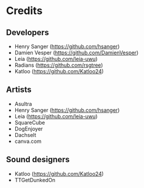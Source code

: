 # Credits

## Developers
- Henry Sanger \(https://github.com/hsanger)
- Damien Vesper \(https://github.com/DamienVesper)
- Leia \(https://github.com/leia-uwu)
- Radians \(https://github.com/rsgtree)
- Katloo \(https://github.com/Katloo24)

## Artists
- Asultra
- Henry Sanger \(https://github.com/hsanger)
- Leia \(https://github.com/leia-uwu)
- SquareCube
- DogEnjoyer
- Dachselt
- canva.com

## Sound designers
- Katloo \(https://github.com/Katloo24)
- TTGetDunkedOn